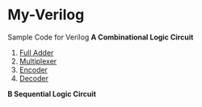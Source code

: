 # My-Verilog
Sample Code for Verilog
**A Combinational Logic Circuit**
1. [Full Adder](https://en.wikipedia.org/wiki/Adder_(electronics)) <br>
2. [Multiplexer](https://en.wikipedia.org/wiki/Multiplexer) <br>
3. [Encoder](https://en.wikipedia.org/wiki/Encoder_(digital)) <br>
4. [Decoder](https://en.wikipedia.org/wiki/Binary_decoder) <br>


**B Sequential Logic Circuit**

